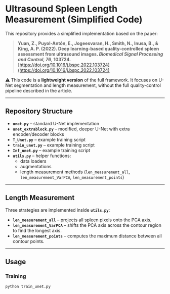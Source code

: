 # Ultrasound Spleen Length Measurement (Simplified Code)

This repository provides a simplified implementation based on the paper:

> **Yuan, Z., Puyol-Antón, E., Jogeesvaran, H., Smith, N., Inusa, B., & King, A. P. (2022). Deep learning-based quality-controlled spleen assessment from ultrasound images. *Biomedical Signal Processing and Control, 76*, 103724.**  
> [https://doi.org/10.1016/j.bspc.2022.103724](https://doi.org/10.1016/j.bspc.2022.103724)

⚠️ This code is a **lightweight version** of the full framework. It focuses on U-Net segmentation and length measurement, without the full quality-control pipeline described in the article.

---

## Repository Structure

- **`unet.py`** – standard U-Net implementation  
- **`unet_extrablock.py`** – modified, deeper U-Net with extra encoder/decoder blocks  
- **`T_Unet.py`** –  example training script 
- **`train_unet.py`** – example training script  
- **`Inf_unet.py`** – example training script  
- **`utils.py`** – helper functions:
  - data loaders  
  - augmentations  
  - length measurement methods (`len_measurement_all`, `len_measurement_VarPCA`, `len_measurement_points`)  

---

## Length Measurement

Three strategies are implemented inside **`utils.py`**:

- **`len_measurement_all`** – projects all spleen pixels onto the PCA axis.  
- **`len_measurement_VarPCA`** – shifts the PCA axis across the contour region to find the longest axis.  
- **`len_measurement_points`** – computes the maximum distance between all contour points.  

---

## Usage

### Training
```bash
python train_unet.py
